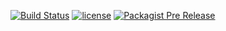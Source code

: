 [![Build Status](https://travis-ci.org/arslanyasinwattoo/RestDemo.svg?branch=master)](https://travis-ci.org/arslanyasinwattoo/RestDemo)
[![license](https://img.shields.io/github/license/mashape/apistatus.svg)]()
[![Packagist Pre Release](https://img.shields.io/packagist/vpre/symfony/symfony.svg)]()
